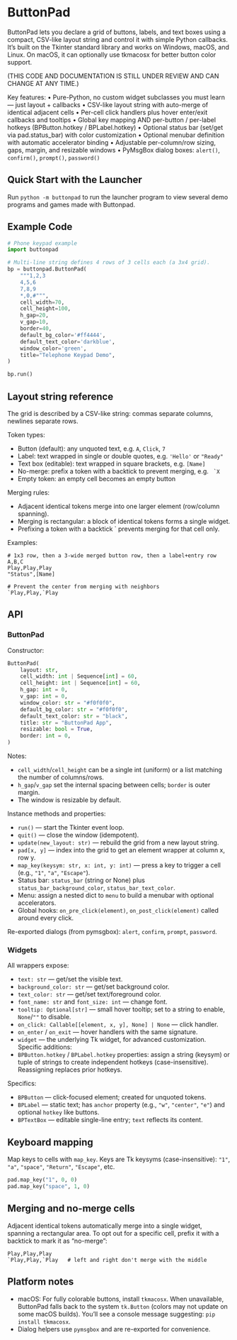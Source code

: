 # ButtonPad

ButtonPad lets you declare a grid of buttons, labels, and text boxes using a compact, CSV-like layout string and control it with simple Python callbacks. It’s built on the Tkinter standard library and works on Windows, macOS, and Linux. On macOS, it can optionally use tkmacosx for better button color support.

(THIS CODE AND DOCUMENTATION IS STILL UNDER REVIEW AND CAN CHANGE AT ANY TIME.)

Key features:
• Pure-Python, no custom widget subclasses you must learn — just layout + callbacks
• CSV-like layout string with auto-merge of identical adjacent cells
• Per-cell click handlers plus hover enter/exit callbacks and tooltips
• Global key mapping AND per-button / per-label hotkeys (BPButton.hotkey / BPLabel.hotkey)
• Optional status bar (set/get via pad.status_bar) with color customization
• Optional menubar definition with automatic accelerator binding
• Adjustable per-column/row sizing, gaps, margin, and resizable windows
• PyMsgBox dialog boxes: `alert()`, `confirm()`, `prompt()`, `password()`


## Quick Start with the Launcher

Run `python -m buttonpad` to run the launcher program to view several demo programs and games made with Buttonpad.

## Example Code

```python
# Phone keypad example
import buttonpad

# Multi-line string defines 4 rows of 3 cells each (a 3x4 grid).
bp = buttonpad.ButtonPad(
	"""1,2,3
	4,5,6
	7,8,9
	*,0,#""",
	cell_width=70,
	cell_height=100,
	h_gap=20,
	v_gap=10,
	border=40,
	default_bg_color='#ff4444',
	default_text_color='darkblue',
	window_color='green',	
	title="Telephone Keypad Demo",
)

bp.run()
```


## Layout string reference

The grid is described by a CSV-like string: commas separate columns, newlines separate rows.

Token types:
- Button (default): any unquoted text, e.g. `A`, `Click`, `7`
- Label: text wrapped in single or double quotes, e.g. `'Hello'` or `"Ready"`
- Text box (editable): text wrapped in square brackets, e.g. `[Name]`
- No-merge: prefix a token with a backtick to prevent merging, e.g. `` `X``
- Empty token: an empty cell becomes an empty button

Merging rules:
- Adjacent identical tokens merge into one larger element (row/column spanning).
- Merging is rectangular: a block of identical tokens forms a single widget.
- Prefixing a token with a backtick ` prevents merging for that cell only.

Examples:

```
# 1x3 row, then a 3-wide merged button row, then a label+entry row
A,B,C
Play,Play,Play
"Status",[Name]

# Prevent the center from merging with neighbors
`Play,Play,`Play
```


## API

### ButtonPad

Constructor:

```python
ButtonPad(
	layout: str,
	cell_width: int | Sequence[int] = 60,
	cell_height: int | Sequence[int] = 60,
	h_gap: int = 0,
	v_gap: int = 0,
	window_color: str = "#f0f0f0",
	default_bg_color: str = "#f0f0f0",
	default_text_color: str = "black",
	title: str = "ButtonPad App",
	resizable: bool = True,
	border: int = 0,
)
```

Notes:
- `cell_width`/`cell_height` can be a single int (uniform) or a list matching the number of columns/rows.
- `h_gap`/`v_gap` set the internal spacing between cells; `border` is outer margin.
- The window is resizable by default.

Instance methods and properties:
- `run()` — start the Tkinter event loop.
- `quit()` — close the window (idempotent).
- `update(new_layout: str)` — rebuild the grid from a new layout string.
- `pad[x, y]` — index into the grid to get an element wrapper at column x, row y.
- `map_key(keysym: str, x: int, y: int)` — press a key to trigger a cell (e.g., `"1"`, `"a"`, `"Escape"`).
- Status bar: `status_bar` (string or None) plus `status_bar_background_color`, `status_bar_text_color`.
- Menu: assign a nested dict to `menu` to build a menubar with optional accelerators.
- Global hooks: `on_pre_click(element)`, `on_post_click(element)` called around every click.

Re-exported dialogs (from pymsgbox): `alert`, `confirm`, `prompt`, `password`.


### Widgets

All wrappers expose:
- `text: str` — get/set the visible text.
- `background_color: str` — get/set background color.
- `text_color: str` — get/set text/foreground color.
- `font_name: str` and `font_size: int` — change font.
- `tooltip: Optional[str]` — small hover tooltip; set to a string to enable, `None`/`""` to disable.
- `on_click: Callable[[element, x, y], None] | None` — click handler.
- `on_enter` / `on_exit` — hover handlers with the same signature.
- `widget` — the underlying Tk widget, for advanced customization.
Specific additions:
- `BPButton.hotkey` / `BPLabel.hotkey` properties: assign a string (keysym) or tuple of strings to create independent hotkeys (case-insensitive). Reassigning replaces prior hotkeys.

Specifics:
- `BPButton` — click-focused element; created for unquoted tokens.
- `BPLabel` — static text; has `anchor` property (e.g., `"w"`, `"center"`, `"e"`) and optional `hotkey` like buttons.
- `BPTextBox` — editable single-line entry; `text` reflects its content.


## Keyboard mapping

Map keys to cells with `map_key`. Keys are Tk keysyms (case-insensitive): `"1"`, `"a"`, `"space"`, `"Return"`, `"Escape"`, etc.

```python
pad.map_key("1", 0, 0)
pad.map_key("space", 1, 0)
```


## Merging and no-merge cells

Adjacent identical tokens automatically merge into a single widget, spanning a rectangular area. To opt out for a specific cell, prefix it with a backtick to mark it as “no-merge”:

```
Play,Play,Play
`Play,Play,`Play   # left and right don't merge with the middle
```


## Platform notes

- macOS: For fully colorable buttons, install `tkmacosx`. When unavailable, ButtonPad falls back to the system `tk.Button` (colors may not update on some macOS builds). You’ll see a console message suggesting: `pip install tkmacosx`.
- Dialog helpers use `pymsgbox` and are re-exported for convenience.


